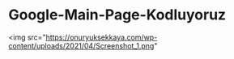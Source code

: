 # Google-Main-Page-Kodluyoruz
<img src="https://onuryuksekkaya.com/wp-content/uploads/2021/04/Screenshot_1.png"
